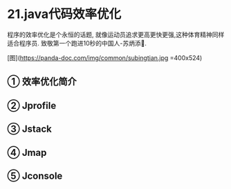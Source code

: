 21.java代码效率优化
===

程序的效率优化是个永恒的话题, 就像运动员追求更高更快更强,这种体育精神同样适合程序员. 致敬第一个跑进10秒的中国人-苏炳添💪.

[图](https://panda-doc.com/img/common/subingtian.jpg  =400x524)

① 效率优化简介
---


② Jprofile
---



③ Jstack
---


④ Jmap
---


⑤ Jconsole
---

